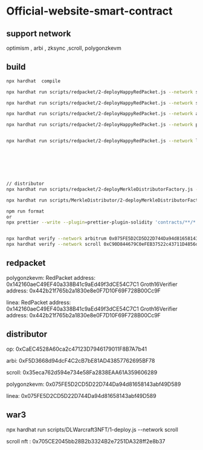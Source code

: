 # Official-website-smart-contract

## support network

optimism , arbi , zksync ,scroll, polygonzkevm

## build

```sh
npx hardhat  compile

npx hardhat run scripts/redpacket/2-deployHappyRedPacket.js --network sepolia

npx hardhat run scripts/redpacket/2-deployHappyRedPacket.js --network scroll

npx hardhat run scripts/redpacket/2-deployHappyRedPacket.js --network arbitrum

npx hardhat run scripts/redpacket/2-deployHappyRedPacket.js --network polygonZKEVM


npx hardhat run scripts/redpacket/2-deployHappyRedPacket.js --network linea







// distributor
npx hardhat run scripts/redpacket/2-deployMerkleDistributorFactory.js --network arbitrum

npx hardhat run scripts/MerkleDistributor/2-deployMerkleDistributorFactory.js --network polygonZKEVM

npm run format
or
npx prettier --write --plugin=prettier-plugin-solidity 'contracts/**/*.sol'


npx hardhat verify --network arbitrum 0x075FE5D2CD5D22D744Da94d81658143abf49D589
npx hardhat verify --network scroll 0xC90D844679C0eFEB37522c43711D4856d192BD62

```

## redpacket

polygonzkevm:
RedPacket address: 0x142160aeC49EF40a338B41c9aEd49f3dCE54C7C1
Groth16Verifier address: 0x442b21f765b2a1830e8e0F7D10F69F728B00Cc9F

linea:
RedPacket address: 0x142160aeC49EF40a338B41c9aEd49f3dCE54C7C1
Groth16Verifier address: 0x442b21f765b2a1830e8e0F7D10F69F728B00Cc9F

## distributor

op:
0xCaEC4528A60ca2c47123D7946179011F8B7A7b41

arbi:
0xF5D3668d94dcF4C2cB7bE81AD43857762695BF78

scroll: 0x35eca762d594e734e58Fa2838EAA61A359606289

polygonzkevm: 0x075FE5D2CD5D22D744Da94d81658143abf49D589

linea: 0x075FE5D2CD5D22D744Da94d81658143abf49D589

## war3

npx hardhat run scripts/DLWarcraft3NFT/1-deploy.js --network scroll

scroll nft : 0x705CE2045bb28B2b3324B2e7251DA328ff2e8b37
